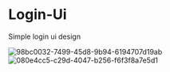 # Login-Ui

Simple login ui design

![98bc0032-7499-45d8-9b94-6194707d19ab](https://user-images.githubusercontent.com/24493134/189111944-167ab735-e123-404b-9a41-186620d15cf7.jpg)
![080e4cc5-c29d-4047-b256-f6f3f8a7e5d1](https://user-images.githubusercontent.com/24493134/189111953-29c36e1c-939a-438c-b137-3113ec6ec988.jpg)
